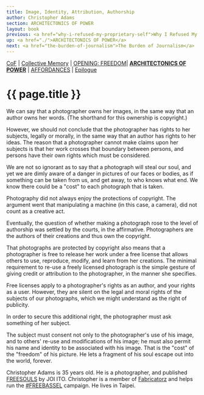 ```yaml
---
title: Image, Identity, Attribution, Authorship
author: Christopher Adams
section: ARCHITECTONICS OF POWER
layout: book
previous: <a href="why-i-refused-my-proprietary-self">Why I Refused My Proprietary Self</a>
up: <a href="./">ARCHITECTONICS OF POWER</a>
next: <a href="the-burden-of-journalism">The Burden of Journalism</a>
---
```


[CoF][c0] | [Collective Memory][c1] | [OPENING: FREEDOM][c2]| __[ARCHITECTONICS OF POWER][c3]__ | [AFFORDANCES][c4] | [Epilogue][c5]

[c0]: /book "Cost of Freedom"
[c1]: /book/collective-memory
[c2]: /book/opening:freedom
[c3]: /book/architectonics-of-power
[c4]: /book/affordances
[c5]: /book/epilogue

# {{ page.title }}

We can say that a photographer owns her images, in the same way that
an author owns her words. (The shorthand for this ownership is
copyright.)

However, we should not conclude that the photographer has rights to
her subjects, legally or morally, in the same way that an author has
rights to her ideas. The reason that a photographer cannot make claims
upon her subjects is that her work crosses that boundary between
persons, and persons have their own rights which must be considered.

We are not so ignorant as to say that a photograph will steal our
soul, and yet we are dimly aware of a danger in pictures of our faces
or bodies, as if something can be taken from us, and get away, to who
knows what end. We know there could be a "cost" to each photograph
that is taken.

Photography did not always enjoy the protections of copyright. The
argument went that manipulating a machine (in this case, a camera),
did not count as a creative act.

Eventually, the question of whether making a photograph rose to the
level of authorship was settled by the courts, in the
affirmative. Photographers are the authors of their creations and thus
own the copyright.

That photographs are protected by copyright also means that a
photographer is free to release her work under a free license that
allows others to use, reproduce, modify, and learn from her
creations. The minimal requirement to re-use a freely licensed
photograph is the simple gesture of giving credit or attribution to
the photographer, in the manner she specifies.

Free licenses apply to a photographer's rights as an author, and your
rights as a user. However, they are silent on the legal and moral
rights of the subjects of our photographs, which we might understand
as the right of publicity.

In order to secure this additional right, the photographer must ask
something of her subject.

The subject must consent not only to the photographer's use of his
image, and to others' re-use and modifications of his image; he must
also permit his name and identity to be associated with his
image. That is the "cost" of the "freedom" of his picture. He lets a
fragment of his soul escape out into the world, forever.

<p class="author bio">Christopher Adams is 35 years old. He is a
photographer, and published <a
href="http://freesouls.cc">FREESOULS</a> by JOI ITO. Christopher is a
member of <a href="https://fabricatorz.com">Fabricatorz</a> and helps
run the <a href="http://freebassel.org">#FREEBASSEL</a> campaign. He
lives in Taipei.</p>
